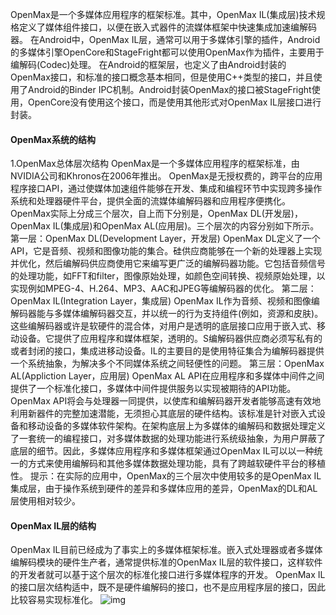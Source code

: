 OpenMax是一个多媒体应用程序的框架标准。其中，OpenMax IL(集成层)技术规格定义了媒体组件接口，以便在嵌入式器件的流媒体框架中快速集成加速编解码器。
在Android中，OpenMax IL层，通常可以用于多媒体引擎的插件，Android的多媒体引擎OpenCore和StageFright都可以使用OpenMax作为插件，主要用于编解码(Codec)处理。
在Android的框架层，也定义了由Android封装的OpenMax接口，和标准的接口概念基本相同，但是使用C++类型的接口，并且使用了Android的Binder IPC机制。Android封装OpenMax的接口被StageFright使用，OpenCore没有使用这个接口，而是使用其他形式对OpenMax IL层接口进行封装。
#### OpenMax系统的结构
1.OpenMax总体层次结构
OpenMax是一个多媒体应用程序的框架标准，由NVIDIA公司和Khronos在2006年推出。
OpenMax是无授权费的，跨平台的应用程序接口API，通过使媒体加速组件能够在开发、集成和编程环节中实现跨多操作系统和处理器硬件平台，提供全面的流媒体编解码器和应用程序便携化。
OpenMax实际上分成三个层次，自上而下分别是，OpenMax DL(开发层)，OpenMax IL(集成层)和OpenMax AL(应用层)。三个层次的内容分别如下所示。
第一层：OpenMax DL(Development Layer，开发层)
OpenMax DL定义了一个API，它是音频、视频和图像功能的集合。硅供应商能够在一个新的处理器上实现并优化，然后编解码供应商使用它来编写更广泛的编解码器功能。它包括音频信号的处理功能，如FFT和filter，图像原始处理，如颜色空间转换、视频原始处理，以实现例如MPEG-4、H.264、MP3、AAC和JPEG等编解码器的优化。
第二层：OpenMax IL(Integration Layer，集成层)
OpenMax IL作为音频、视频和图像编解码器能与多媒体编解码器交互，并以统一的行为支持组件(例如，资源和皮肤)。这些编解码器或许是软硬件的混合体，对用户是透明的底层接口应用于嵌入式、移动设备。它提供了应用程序和媒体框架，透明的。S编解码器供应商必须写私有的或者封闭的接口，集成进移动设备。IL的主要目的是使用特征集合为编解码器提供一个系统抽象，为解决多个不同媒体系统之间轻便性的问题。
第三层：OpenMax AL(Appliction Layer，应用层)
OpenMax AL API在应用程序和多媒体中间件之间提供了一个标准化接口，多媒体中间件提供服务以实现被期待的API功能。
OpenMax API将会与处理器一同提供，以使库和编解码器开发者能够高速有效地利用新器件的完整加速潜能，无须担心其底层的硬件结构。该标准是针对嵌入式设备和移动设备的多媒体软件架构。在架构底层上为多媒体的编解码和数据处理定义了一套统一的编程接口，对多媒体数据的处理功能进行系统级抽象，为用户屏蔽了底层的细节。因此，多媒体应用程序和多媒体框架通过OpenMax IL可以以一种统一的方式来使用编解码和其他多媒体数据处理功能，具有了跨越软硬件平台的移植性。
提示：在实际的应用中，OpenMax的三个层次中使用较多的是OpenMax IL集成层，由于操作系统到硬件的差异和多媒体应用的差异，OpenMax的DL和AL层使用相对较少。
#### OpenMax IL层的结构
OpenMax IL目前已经成为了事实上的多媒体框架标准。嵌入式处理器或者多媒体 编解码模块的硬件生产者，通常提供标准的OpenMax IL层的软件接口，这样软件的开发者就可以基于这个层次的标准化接口进行多媒体程序的开发。
OpenMax IL的接口层次结构适中，既不是硬件编解码的接口，也不是应用程序层的接口，因此比较容易实现标准化。
![img](P)  